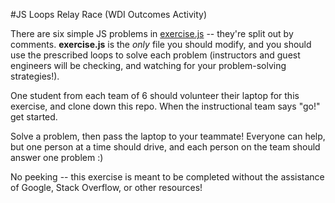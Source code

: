 #JS Loops Relay Race (WDI Outcomes Activity)

There are six simple JS problems in [exercise.js](https://github.com/learned-at-ga/loops-relay-race/blob/master/js/exercise.js) -- they're split out by comments. **exercise.js** is the *only* file you should modify, and you should use the prescribed loops to solve each problem (instructors and guest engineers will be checking, and watching for your problem-solving strategies!).

One student from each team of 6 should volunteer their laptop for this exercise, and clone down this repo. When the instructional team says "go!" get started.

Solve a problem, then pass the laptop to your teammate! Everyone can help, but one person at a time should drive, and each person on the team should answer one problem :) 

No peeking -- this exercise is meant to be completed without the assistance of Google, Stack Overflow, or other resources!
